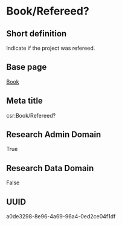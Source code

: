 # Book/Refereed?
## Short definition
Indicate if the project was refereed.
## Base page
[Book](../Objects/Book.md)
## Meta title
csr:Book/Refereed?
## Research Admin Domain
True
## Research Data Domain
False
## UUID
a0de3298-8e96-4a69-96a4-0ed2ce04f1df
